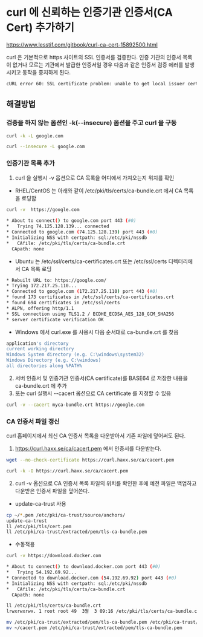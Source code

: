 # curl 에 신뢰하는 인증기관 인증서(CA Cert) 추가하기
https://www.lesstif.com/gitbook/curl-ca-cert-15892500.html

curl 은 기본적으로 https 사이트의 SSL 인증서를 검증한다. 인증 기관의 인증서 목록이 없거나 모르는 기관에서 발급한 인증서일 경우 다음과 같은 인증서 검증 에러를 발생시키고 동작을 중지하게 된다.
```bash
cURL error 60: SSL certificate problem: unable to get local issuer certificate (see http://curl.haxx.se/libcurl/c/libcurl-errors.html)
```

## 해결방법

### 검증을 하지 않는 옵션인 -k(--insecure) 옵션을 주고 curl 을 구동
```bash
curl -k -L google.com
```
```bash
curl --insecure -L google.com
```

### 인증기관 목록 추가
1. curl 을 실행시 -v 옵션으로 CA 목록을 어디에서 가져오는지 위치를 확인
- RHEL/CentOS 는 아래와 같이 /etc/pki/tls/certs/ca-bundle.crt 에서 CA 목록을 로딩함
```bash
curl -v  https://google.com
 
* About to connect() to google.com port 443 (#0)
*   Trying 74.125.128.139... connected
* Connected to google.com (74.125.128.139) port 443 (#0)
* Initializing NSS with certpath: sql:/etc/pki/nssdb
*   CAfile: /etc/pki/tls/certs/ca-bundle.crt
  CApath: none
```
- Ubuntu 는 /etc/ssl/certs/ca-certificates.crt 또는  /etc/ssl/certs 디렉터리에서 CA 목록 로딩
```bash
* Rebuilt URL to: https://google.com/
* Trying 172.217.25.110...
* Connected to google.com (172.217.25.110) port 443 (#0)
* found 173 certificates in /etc/ssl/certs/ca-certificates.crt
* found 694 certificates in /etc/ssl/certs
* ALPN, offering http/1.1
* SSL connection using TLS1.2 / ECDHE_ECDSA_AES_128_GCM_SHA256
* server certificate verification OK
```
- Windows 에서 curl.exe 를 사용시 다음 순서대로 ca-bundle.crt 를 찾음
```bash
application's directory
current working directory
Windows System directory (e.g. C:\windows\system32)
Windows Directory (e.g. C:\windows)
all directories along %PATH%
```

2. 서버 인증서 및 인증기관 인증서(CA certificate)를  BASE64 로 저장한 내용을 ca-bundle.crt 에 추가
3. 또는 curl 실행시 --cacert  옵션으로 CA certificate 를 지정할 수 있음
```bash
curl -v --cacert myca-bundle.crt https://google.com
```

### CA 인증서 파일 갱신
curl 홈페이지에서 최신 CA 인증서 목록을 다운받아서 기존 파일에 덮어써도 된다.
1. https://curl.haxx.se/ca/cacert.pem 에서 인증서를 다운받는다.
```bash
wget --no-check-certificate https://curl.haxx.se/ca/cacert.pem
```
```bash
curl -k -O https://curl.haxx.se/ca/cacert.pem
```
2. curl -v 옵션으로 CA 인증서 목록 파일의 위치를 확인한 후에 예전 파일은 백업하고 다운받은 인증서 파일을 덮어쓴다.
- update-ca-trust 사용
```bash
cp ~/*.pem /etc/pki/ca-trust/source/anchors/
update-ca-trust
ll /etc/pki/tls/cert.pem
ll /etc/pki/ca-trust/extracted/pem/tls-ca-bundle.pem
```

- 수동적용
```bash
curl -v https://download.docker.com

* About to connect() to download.docker.com port 443 (#0)
*   Trying 54.192.69.92...
* Connected to download.docker.com (54.192.69.92) port 443 (#0)
* Initializing NSS with certpath: sql:/etc/pki/nssdb
*   CAfile: /etc/pki/tls/certs/ca-bundle.crt
  CApath: none
```
```bash
ll /etc/pki/tls/certs/ca-bundle.crt
lrwxrwxrwx. 1 root root 49  3월  3 09:16 /etc/pki/tls/certs/ca-bundle.crt -> /etc/pki/ca-trust/extracted/pem/tls-ca-bundle.pem
```
```bash
mv /etc/pki/ca-trust/extracted/pem/tls-ca-bundle.pem /etc/pki/ca-trust/extracted/pem/tls-ca-bundle.pem.bak
mv ~/cacert.pem /etc/pki/ca-trust/extracted/pem/tls-ca-bundle.pem
```
